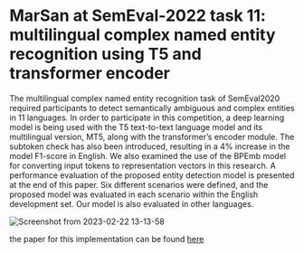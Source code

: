 # MarSan at SemEval-2022 task 11: multilingual complex named entity recognition using T5 and transformer encoder
The multilingual complex named entity recognition task of SemEval2020 required participants to detect semantically ambiguous and complex entities in 11 languages. In order to participate in this competition, a deep learning model is being used with the T5 text-to-text language model and its multilingual version, MT5, along with the transformer’s encoder module. The subtoken check has also been introduced, resulting in a 4% increase in the model F1-score in English. We also examined the use of the BPEmb model for converting input tokens to representation vectors in this research. A performance evaluation of the proposed entity detection model is presented at the end of this paper. Six different scenarios were defined, and the proposed model was evaluated in each scenario within the English development set. Our model is also evaluated in other languages.


![Screenshot from 2023-02-22 13-13-58](https://user-images.githubusercontent.com/86873813/220582800-ffbeefc3-4e8e-4524-8185-3b08d59db4e3.png)



the paper for this implementation can be found [here](https://aclanthology.org/2022.semeval-1.226/)
